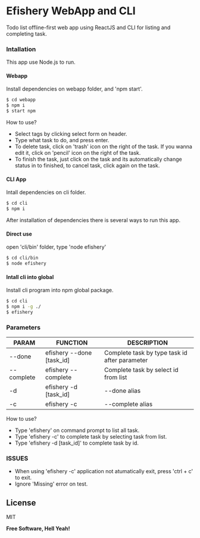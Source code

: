 # Efishery WebApp and CLI
Todo list offline-first web app using ReactJS and CLI for listing and completing task.

### Intallation
This app use Node.js to run.

#### Webapp
Install dependencies on webapp folder, and 'npm start'.

```sh
$ cd webapp
$ npm i
$ start npm
```

How to use?
- Select tags by clicking select form on header.
- Type what task to do, and press enter.
- To delete task, click on 'trash' icon on the right of the task. If you wanna edit it, click on 'pencil' icon on the right of the task.
- To finish the task, just click on the task and its automatically change status in to finished, to cancel task, click again on the task.

#### CLI App
Intall dependencies on cli folder.

```sh
$ cd cli
$ npm i
```
After installation of dependencies there is several ways to run this app.

#### Direct use
open 'cli/bin' folder, type 'node efishery'
```sh
$ cd cli/bin
$ node efishery
```

#### Intall cli into global
Install cli program into npm global package.
```sh
$ cd cli
$ npm i -g ./
$ efishery
```

### Parameters
| PARAM | FUNCTION | DESCRIPTION
| ------ | ------ | ------ |
| --done | efishery --done [task_id] | Complete task by type task id after parameter |
| --complete | efishery --complete | Complete task by select id from list |
| -d | efishery -d [task_id] | --done alias |
| -c |  efishery -c | --complete alias |

How to use?
- Type 'efishery' on command prompt to list all task.
- Type 'efishery -c' to complete task by selecting task from list.
- Type 'efishery -d [task_id]' to complete task by id.

### ISSUES
- When using 'efishery -c' application not atumatically exit, press 'ctrl + c' to exit.
- Ignore 'Missing' error on test.


License
----

MIT

**Free Software, Hell Yeah!**
